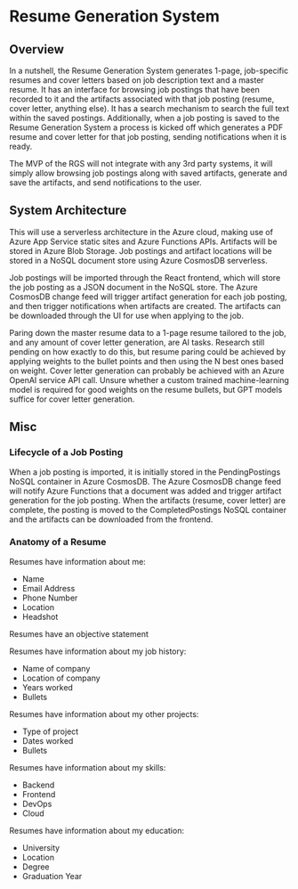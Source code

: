# Resume Generation System

## Overview

In a nutshell, the Resume Generation System generates 1-page, job-specific resumes and cover letters based on job description text and a master resume. It has an interface for browsing job postings that have been recorded to it and the artifacts associated with that job posting (resume, cover letter, anything else). It has a search mechanism to search the full text within the saved postings. Additionally, when a job posting is saved to the Resume Generation System a process is kicked off which generates a PDF resume and cover letter for that job posting, sending notifications when it is ready.

The MVP of the RGS will not integrate with any 3rd party systems, it will simply allow browsing job postings along with saved artifacts, generate and save the artifacts, and send notifications to the user.

## System Architecture

This will use a serverless architecture in the Azure cloud, making use of Azure App Service static sites and Azure Functions APIs. Artifacts will be stored in Azure Blob Storage. Job postings and artifact locations will be stored in a NoSQL document store using Azure CosmosDB serverless.

Job postings will be imported through the React frontend, which will store the job posting as a JSON document in the NoSQL store. The Azure CosmosDB change feed will trigger artifact generation for each job posting, and then trigger notifications when artifacts are created. The artifacts can be downloaded through the UI for use when applying to the job.

Paring down the master resume data to a 1-page resume tailored to the job, and any amount of cover letter generation, are AI tasks. Research still pending on how exactly to do this, but resume paring could be achieved by applying weights to the bullet points and then using the N best ones based on weight. Cover letter generation can probably be achieved with an Azure OpenAI service API call. Unsure whether a custom trained machine-learning model is required for good weights on the resume bullets, but GPT models suffice for cover letter generation.

## Misc

### Lifecycle of a Job Posting

When a job posting is imported, it is initially stored in the PendingPostings NoSQL container in Azure CosmosDB. The Azure CosmosDB change feed will notify Azure Functions that a document was added and trigger artifact generation for the job posting. When the artifacts (resume, cover letter) are complete, the posting is moved to the CompletedPostings NoSQL container and the artifacts can be downloaded from the frontend.

### Anatomy of a Resume

Resumes have information about me: 
  * Name
  * Email Address
  * Phone Number
  * Location
  * Headshot

Resumes have an objective statement

Resumes have information about my job history:
  * Name of company
  * Location of company
  * Years worked
  * Bullets

Resumes have information about my other projects:
  * Type of project 
  * Dates worked
  * Bullets

Resumes have information about my skills:
  * Backend
  * Frontend
  * DevOps
  * Cloud

Resumes have information about my education:
  * University
  * Location
  * Degree
  * Graduation Year